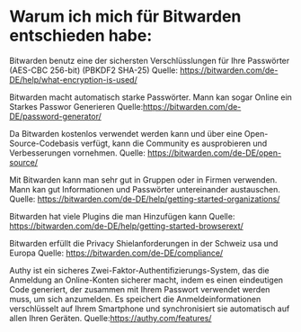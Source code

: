 # Warum ich mich für Bitwarden entschieden habe:

Bitwarden benutz eine der sichersten Verschlüsslungen für Ihre Passwörter (AES-CBC 256-bit) (PBKDF2 SHA-25) 
Quelle:  https://bitwarden.com/de-DE/help/what-encryption-is-used/

Bitwarden macht automatisch starke Passwörter. 
Mann kan sogar Online ein Starkes Passwor Generieren 
Quelle:https://bitwarden.com/de-DE/password-generator/

Da Bitwarden kostenlos verwendet werden kann und über eine Open-Source-Codebasis verfügt, kann die Community es ausprobieren und Verbesserungen vornehmen. 
Quelle: https://bitwarden.com/de-DE/open-source/

Mit Bitwarden kann man sehr gut in Gruppen oder in Firmen verwenden. Mann kan gut Informationen und Passwörter untereinander austauschen. Quelle: https://bitwarden.com/de-DE/help/getting-started-organizations/

Bitwarden hat viele Plugins die man Hinzufügen kann 
Quelle: https://bitwarden.com/de-DE/help/getting-started-browserext/

Bitwarden erfüllt die Privacy Shielanforderungen in der Schweiz usa und Europa 
Quelle: https://bitwarden.com/de-DE/compliance/

Authy ist ein sicheres Zwei-Faktor-Authentifizierungs-System, das die Anmeldung an Online-Konten sicherer macht, indem es einen eindeutigen Code generiert, der zusammen mit Ihrem Passwort verwendet werden muss, um sich anzumelden. Es speichert die Anmeldeinformationen verschlüsselt auf Ihrem Smartphone und synchronisiert sie automatisch auf allen Ihren Geräten. 
Quelle:https://authy.com/features/

